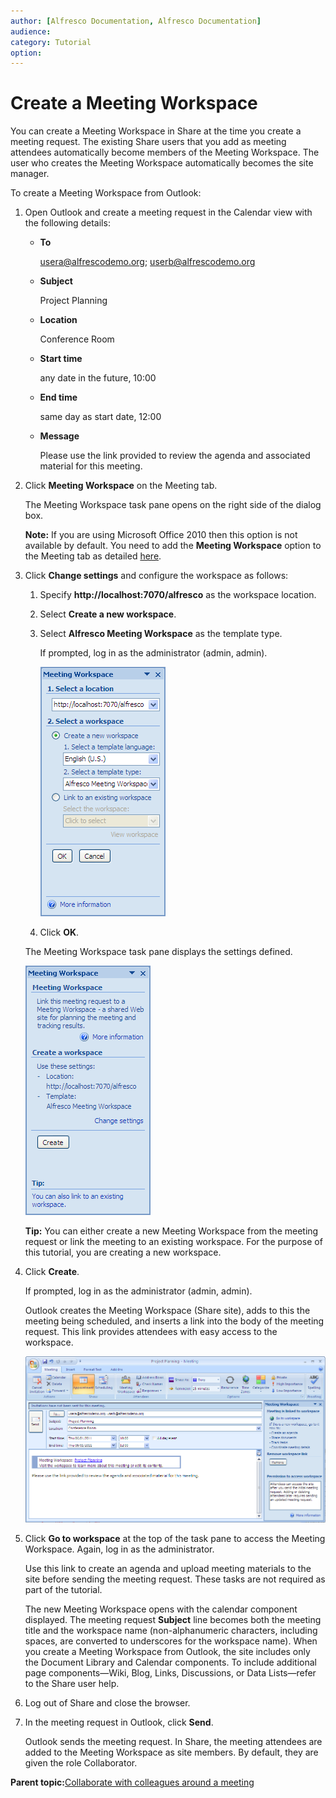 ```yaml
---
author: [Alfresco Documentation, Alfresco Documentation]
audience: 
category: Tutorial
option: 
---
```


# Create a Meeting Workspace

You can create a Meeting Workspace in Share at the time you create a meeting request. The existing Share users that you add as meeting attendees automatically become members of the Meeting Workspace. The user who creates the Meeting Workspace automatically becomes the site manager.

To create a Meeting Workspace from Outlook:

1.  Open Outlook and create a meeting request in the Calendar view with the following details:

    -   **To**

        usera@alfrescodemo.org; userb@alfrescodemo.org

    -   **Subject**

        Project Planning

    -   **Location**

        Conference Room

    -   **Start time**

        any date in the future, 10:00

    -   **End time**

        same day as start date, 12:00

    -   **Message**

        Please use the link provided to review the agenda and associated material for this meeting.

2.  Click **Meeting Workspace** on the Meeting tab.

    The Meeting Workspace task pane opens on the right side of the dialog box.

    **Note:** If you are using Microsoft Office 2010 then this option is not available by default. You need to add the **Meeting Workspace** option to the Meeting tab as detailed [here](http://office.microsoft.com/en-gb/outlook-help/use-meeting-workspaces-to-organize-meetings-HA010356481.aspx).

3.  Click **Change settings** and configure the workspace as follows:

    1.  Specify **http://localhost:7070/alfresco** as the workspace location.

    2.  Select **Create a new workspace**.

    3.  Select **Alfresco Meeting Workspace** as the template type.

        If prompted, log in as the administrator \(admin, admin\).

        ![](../images/MeetingWorkspace.png)

    4.  Click **OK**.

    The Meeting Workspace task pane displays the settings defined.

    ![](../images/MeetingWorkspace_configured.png)

    **Tip:** You can either create a new Meeting Workspace from the meeting request or link the meeting to an existing workspace. For the purpose of this tutorial, you are creating a new workspace.

4.  Click **Create**.

    If prompted, log in as the administrator \(admin, admin\).

    Outlook creates the Meeting Workspace \(Share site\), adds to this the meeting being scheduled, and inserts a link into the body of the meeting request. This link provides attendees with easy access to the workspace.

    ![](../images/MeetingWorkspace_link.png)

5.  Click **Go to workspace** at the top of the task pane to access the Meeting Workspace. Again, log in as the administrator.

    Use this link to create an agenda and upload meeting materials to the site before sending the meeting request. These tasks are not required as part of the tutorial.

    The new Meeting Workspace opens with the calendar component displayed. The meeting request **Subject** line becomes both the meeting title and the workspace name \(non-alphanumeric characters, including spaces, are converted to underscores for the workspace name\). When you create a Meeting Workspace from Outlook, the site includes only the Document Library and Calendar components. To include additional page components—Wiki, Blog, Links, Discussions, or Data Lists—refer to the Share user help.

6.  Log out of Share and close the browser.

7.  In the meeting request in Outlook, click **Send**.

    Outlook sends the meeting request. In Share, the meeting attendees are added to the Meeting Workspace as site members. By default, they are given the role Collaborator.


**Parent topic:**[Collaborate with colleagues around a meeting](../concepts/gs-spp-mtgworkspace-intro.md)

